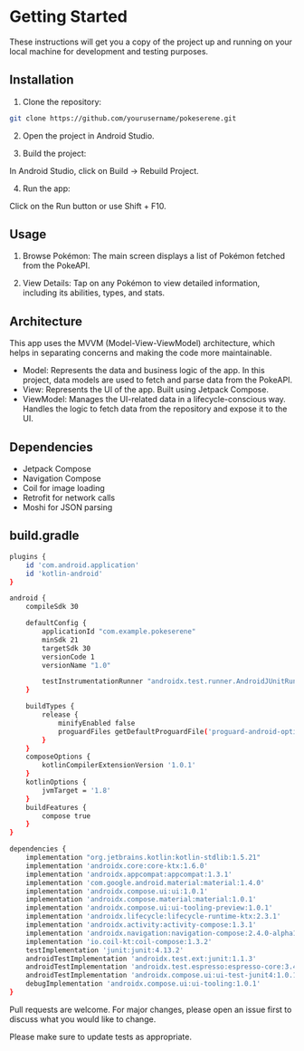 # Getting Started

These instructions will get you a copy of the project up and running on your local machine for development and testing purposes.

## Installation
1. Clone the repository:
```bash
git clone https://github.com/yourusername/pokeserene.git
```

2. Open the project in Android Studio.

3. Build the project:

In Android Studio, click on Build -> Rebuild Project.

4. Run the app:

Click on the Run button or use Shift + F10.

## Usage
1. Browse Pokémon:
The main screen displays a list of Pokémon fetched from the PokeAPI.

2. View Details:
Tap on any Pokémon to view detailed information, including its abilities, types, and stats.


## Architecture
This app uses the MVVM (Model-View-ViewModel) architecture, which helps in separating concerns and making the code more maintainable.

- Model: Represents the data and business logic of the app. In this project, data models are used to fetch and parse data from the PokeAPI.
- View: Represents the UI of the app. Built using Jetpack Compose.
- ViewModel: Manages the UI-related data in a lifecycle-conscious way. Handles the logic to fetch data from the repository and expose it to the UI.


## Dependencies
- Jetpack Compose
- Navigation Compose
- Coil for image loading
- Retrofit for network calls
- Moshi for JSON parsing

## build.gradle
```bash
plugins {
    id 'com.android.application'
    id 'kotlin-android'
}

android {
    compileSdk 30

    defaultConfig {
        applicationId "com.example.pokeserene"
        minSdk 21
        targetSdk 30
        versionCode 1
        versionName "1.0"

        testInstrumentationRunner "androidx.test.runner.AndroidJUnitRunner"
    }

    buildTypes {
        release {
            minifyEnabled false
            proguardFiles getDefaultProguardFile('proguard-android-optimize.txt'), 'proguard-rules.pro'
        }
    }
    composeOptions {
        kotlinCompilerExtensionVersion '1.0.1'
    }
    kotlinOptions {
        jvmTarget = '1.8'
    }
    buildFeatures {
        compose true
    }
}

dependencies {
    implementation "org.jetbrains.kotlin:kotlin-stdlib:1.5.21"
    implementation 'androidx.core:core-ktx:1.6.0'
    implementation 'androidx.appcompat:appcompat:1.3.1'
    implementation 'com.google.android.material:material:1.4.0'
    implementation 'androidx.compose.ui:ui:1.0.1'
    implementation 'androidx.compose.material:material:1.0.1'
    implementation 'androidx.compose.ui:ui-tooling-preview:1.0.1'
    implementation 'androidx.lifecycle:lifecycle-runtime-ktx:2.3.1'
    implementation 'androidx.activity:activity-compose:1.3.1'
    implementation 'androidx.navigation:navigation-compose:2.4.0-alpha10'
    implementation 'io.coil-kt:coil-compose:1.3.2'
    testImplementation 'junit:junit:4.13.2'
    androidTestImplementation 'androidx.test.ext:junit:1.1.3'
    androidTestImplementation 'androidx.test.espresso:espresso-core:3.4.0'
    androidTestImplementation 'androidx.compose.ui:ui-test-junit4:1.0.1'
    debugImplementation 'androidx.compose.ui:ui-tooling:1.0.1'
}

```

Pull requests are welcome. For major changes, please open an issue first
to discuss what you would like to change.

Please make sure to update tests as appropriate.

